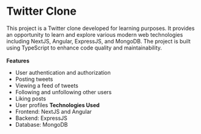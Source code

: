 # Twitter Clone
This project is a Twitter clone developed for learning purposes. It provides an opportunity to learn and explore various modern web technologies including NextJS, Angular, ExpressJS, and MongoDB. The project is built using TypeScript to enhance code quality and maintainability.<br><br>
**Features**
- User authentication and authorization
- Posting tweets
- Viewing a feed of tweets
- Following and unfollowing other users
- Liking posts
- User profiles
**Technologies Used**
- Frontend: NextJS and Angular
- Backend: ExpressJS
- Database: MongoDB
